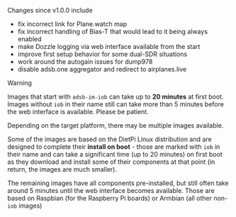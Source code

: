 Changes since v1.0.0 include
- fix incorrect link for Plane.watch map
- fix incorrect handling of Bias-T that would lead to it being always enabled
- make Dozzle logging via web interface available from the start
- improve first setup behavior for some dual-SDR situations
- work around the autogain issues for dump978
- disable adsb.one aggregator and redirect to airplanes.live

> [!WARNING]
> Images that start with `adsb-im-iob` can take up to **20 minutes** at first boot. Images without `iob` in their name still can take more than 5 minutes before the web interface is available. Please be patient.

Depending on the target platform, there may be multiple images available.

Some of the images are based on the DietPi Linux distribution and are designed to complete their **install on boot** - those are marked with `iob` in their name and can take a significant time (up to 20 minutes) on first boot as they download and install some of their components at that point (in return, the images are much smaller).

The remaining images have all components pre-installed, but still often take around 5 minutes until the web interface becomes available. Those are based on Raspbian (for the Raspberry Pi boards) or Armbian (all other non-`iob` images)



